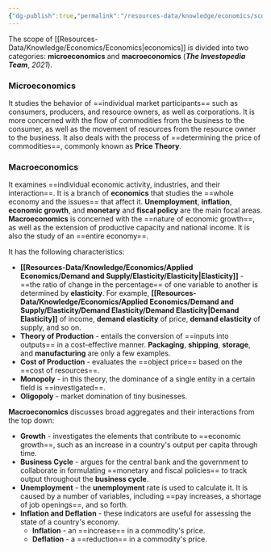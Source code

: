 ```yaml
---
{"dg-publish":true,"permalink":"/resources-data/knowledge/economics/scope-of-economics/"}
---
```


The scope of [[Resources-Data/Knowledge/Economics/Economics\|economics]] is divided into two categories: **microeconomics** and **macroeconomics** (***The Investopedia Team***, *2021*).

### Microeconomics
It studies the behavior of ==individual market participants== such as consumers, producers, and resource owners, as well as corporations. It is more concerned with the flow of commodities from the business to the consumer, as well as the movement of resources from the resource owner to the business. It also deals with the process of ==determining the price of commodities==, commonly known as **Price Theory**.

### Macroeconomics
It examines ==individual economic activity, industries, and their interaction==. It is a branch of **economics** that studies the ==whole economy and the issues== that affect it. **Unemployment**, **inflation**, **economic growth**, and **monetary** and **fiscal policy** are the main focal areas. **Macroeconomics** is concerned with the ==nature of economic growth==, as well as the extension of productive capacity and national income. It is also the study of an ==entire economy==.

It has the following characteristics:

* **[[Resources-Data/Knowledge/Economics/Applied Economics/Demand and Supply/Elasticity/Elasticity\|Elasticity]]** - ==the ratio of change in the percentage== of one variable to another is determined by **elasticity**. For example, **[[Resources-Data/Knowledge/Economics/Applied Economics/Demand and Supply/Elasticity/Demand Elasticity/Demand Elasticity\|Demand Elasticity]]** of income, **demand elasticity** of price, **demand elasticity** of supply, and so on.
* **Theory of Production** - entails the conversion of ==inputs into outputs== in a cost-effective manner. **Packaging**, **shipping**, **storage**, and **manufacturing** are only a few examples.
* **Cost of Production** - evaluates the ==object price== based on the ==cost of resources==.
* **Monopoly** - in this theory, the dominance of a single entity in a certain field is ==investigated==.
* **Oligopoly** - market domination of tiny businesses.

**Macroeconomics** discusses broad aggregates and their interactions from the top down:
* **Growth** - investigates the elements that contribute to ==economic growth==, such as an increase in a country's output per capita through time.
* **Business Cycle** - argues for the central bank and the government to collaborate in formulating ==monetary and fiscal policies== to track output throughout the **business cycle**.
* **Unemployment** - the **unemployment** rate is used to calculate it. It is caused by a number of variables, including ==pay increases, a shortage of job openings==, and so forth.
* **Inflation and Deflation** - these indicators are useful for assessing the state of a country's economy.
	* **Inflation** - an ==increase== in a commodity's price.
	* **Deflation** - a ==reduction== in a commodity's price.
